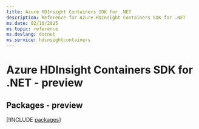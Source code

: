```yaml
---
title: Azure HDInsight Containers SDK for .NET
description: Reference for Azure HDInsight Containers SDK for .NET
ms.date: 02/10/2025
ms.topic: reference
ms.devlang: dotnet
ms.service: hdinsightcontainers
---
```

# Azure HDInsight Containers SDK for .NET - preview
## Packages - preview
[!INCLUDE [packages](hdinsight-containers-index.md)]